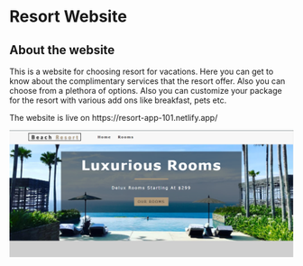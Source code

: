 <h1> Resort Website</h1>
<h2>About the website</h2>
<p>This is a website for choosing resort for vacations. Here you can get to know about the complimentary services that the resort offer. Also you can choose from a plethora of options. Also you can customize your package for the resort with various add ons like breakfast, pets etc.</p>
<p>The website is live on https://resort-app-101.netlify.app/ </p>
<img src='https://github.com/Nick9499/Resort-App/blob/main/src/images/bresort.PNG' />

